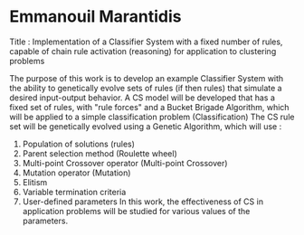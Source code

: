 # Emmanouil Marantidis 
Title : Implementation of a Classifier System with a fixed number of rules, capable of chain rule activation (reasoning) for application to clustering problems


The purpose of this work is to develop an example Classifier System with the ability to genetically evolve sets of rules (if then rules) that simulate a desired input-output behavior. A CS model will be developed that has a fixed set of rules, with "rule forces" and a Bucket Brigade Algorithm, which will be applied to a simple classification problem (Classification) The CS rule set will be genetically evolved using a Genetic Algorithm, which will use : 
1. Population of solutions (rules)
2.  Parent selection method (Roulette wheel)
3.  Multi-point Crossover operator (Multi-point Crossover)
4.  Mutation operator (Mutation)
5.  Elitism
6.  Variable termination criteria
7.   User-defined parameters In this work, the effectiveness of CS in application problems will be studied for various values of the parameters.
